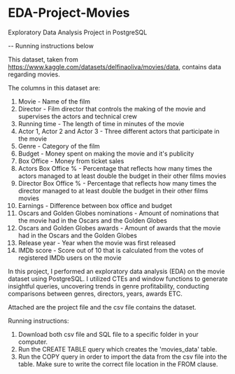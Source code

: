 # EDA-Project-Movies
Exploratory Data Analysis Project in PostgreSQL

-- Running instructions below

This dataset, taken from https://www.kaggle.com/datasets/delfinaoliva/movies/data, contains data regarding movies.

The columns in this dataset are:
1.	Movie - Name of the film
2.	Director - Film director that controls the making of the movie and supervises the actors and technical crew
3.	Running time - The length of time in minutes of the movie
4.	Actor 1, Actor 2 and Actor 3 - Three different actors that participate in the movie
5.	Genre - Category of the film
6.	Budget - Money spent on making the movie and it's publicity
7.	Box Office - Money from ticket sales
8.	Actors Box Office % - Percentage that reflects how many times the actors managed to at least double the budget in their other films movies
9.	Director Box Office % - Percentage that reflects how many times the director managed to at least double the budget in their other films movies
10.	Earnings - Difference between box office and budget
11.	Oscars and Golden Globes nominations - Amount of nominations that the movie had in the Oscars and the Golden Globes
12.	Oscars and Golden Globes awards - Amount of awards that the movie had in the Oscars and the Golden Globes
13.	Release year - Year when the movie was first released
14.	IMDb score - Score out of 10 that is calculated from the votes of registered IMDb users on the movie

In this project, I performed an exploratory data analysis (EDA) on the movie dataset using PostgreSQL.
I utilized CTEs and window functions to generate insightful queries, uncovering trends in genre profitability, conducting comparisons between genres, directors, years, awards ETC.

Attached are the project file and the csv file contains the dataset.

Running instructions:
1. Download both csv file and SQL file to a specific folder in your computer. 
2. Run the CREATE TABLE query which creates the 'movies_data' table.
3. Run the COPY query in order to import the data from the csv file into the table. Make sure to write the correct file location in the FROM clause.
   
